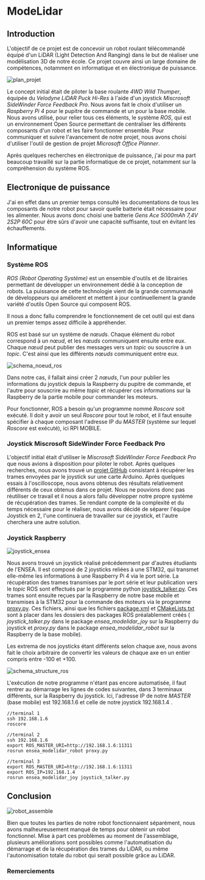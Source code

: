 # ModeLidar

## Introduction
  L'objectif de ce projet est de concevoir un robot roulant télécommandé équipé d'un LiDAR (Light Detection And Ranging) dans le but de réaliser une modélisation 3D de notre école. Ce projet couvre ainsi un large domaine de compétences, notamment en informatique et en électronique de puissance. 

![plan_projet](https://user-images.githubusercontent.com/103205458/173843100-479ac1ec-ba7d-4a71-9c8a-24d99744ac7c.png)

  Le concept initial était de piloter la base roulante *4WD Wild Thumper*, équipée du *Velodyne LiDAR Puck Hi-Res* à l'aide d'un joystick *Miscrosoft SideWinder Force Feedback Pro*. Nous avons fait le choix d'utiliser un *Raspberry Pi 4* pour le pupitre de commande et un pour la base mobile. Nous avons utilisé, pour relier tous ces éléments, le système *ROS*, qui est un environnement Open Source permettant de centraliser les différents composants d'un robot et les faire fonctionner ensemble.
  Pour communiquer et suivre l'avancement de notre projet, nous avons choisi d'utiliser l'outil de gestion de projet *Microsoft Office Planner*.
  
  Après quelques recherches en électronique de puissance, j'ai pour ma part beaucoup travaillé sur la partie informatique de ce projet, notamment sur la compréhension du système ROS. 
  
## Electronique de puissance
  J'ai en effet dans un premier temps consulté les documentations de tous les composants de notre robot pour savoir quelle batterie était nécessaire pour les alimenter. Nous avons donc choisi une batterie *Gens Ace 5000mAh 7,4V 2S2P 60C* pour être sûrs d'avoir une capacité suffisante, tout en évitant les échauffements.
  
## Informatique

### Système ROS
  *ROS (Robot Operating Système)* est un ensemble d'outils et de librairies permettant de développer un environnement dédié à la conception de robots. La puissance de cette technologie vient de la grande communauté de développeurs qui améliorent et mettent à jour continuellement la grande variété d'outils Open Source qui composent ROS.
  
  Il nous a donc fallu comprendre le fonctionnement de cet outil qui est dans un premier temps assez difficile à appréhender.
  
  ROS est basé sur un système de *nœuds*. Chaque élément du robot correspond à un *nœud*, et les *nœuds* communiquent ensuite entre eux. Chaque *nœud* peut publier des messages vers un *topic* ou souscrire à un *topic*. C'est ainsi que les différents *nœuds* communiquent entre eux.
  
![schema_noeud_ros](https://user-images.githubusercontent.com/103205458/173875267-c52c2caa-596b-4210-a816-4c0d5e57705d.png)
  
  Dans notre cas, il fallait ainsi créer 2 *nœuds*, l'un pour publier les informations du joystick depuis la Raspberry du pupitre de commande, et l'autre pour souscrire au même *topic* et récupérer ces informations sur la Raspberry de la partie mobile pour commander les moteurs.
  
  Pour fonctionner, ROS a besoin qu'un programme nommé *Roscore* soit exécuté. Il doit y avoir un seul *Roscore* pour tout le robot, et il faut ensuite spécifier à chaque composant l'adresse IP du *MASTER* (système sur lequel *Roscore* est exécuté), ici RPI MOBILE.


### Joystick Miscrosoft SideWinder Force Feedback Pro

  L'objectif initial était d'utiliser le *Miscrosoft SideWinder Force Feedback Pro* que nous avions à disposition pour piloter le robot. Après quelques recherches, nous avons trouvé un [projet GitHub](https://github.com/MaZderMind/SidewinderInterface) consistant à récupérer les trames envoyées par le joystick sur une carte Arduino. Après quelques essais à l'oscilloscope, nous avons obtenus des résultats relativement différents de ceux obtenus dans ce projet. Nous ne pouvions donc pas réutiliser ce travail et il nous a alors fallu développer notre propre système de récupération des trames. Se rendant compte de la complexité et du temps nécessaire pour le réaliser, nous avons décidé de séparer l'équipe Joystick en 2, l'une continuera de travailler sur ce joystick, et l'autre cherchera une autre solution.

### Joystick Raspberry 

![joystick_ensea](https://user-images.githubusercontent.com/103205458/173899441-7979b14d-e491-4cc3-a532-80b8bbc70d78.jpg)

  Nous avons trouvé un joystick réalisé précédemment par d'autres étudiants de l'ENSEA. Il est composé de 2 joysticks reliées à une STM32, qui transmet elle-même les informations à une Raspberry Pi 4 via le port série. La récupération des trames transmises par le port série et leur publication vers le *topic* ROS sont effectués par le programme python [joystick_talker.py](https://github.com/HugoC28/ModeLidar/blob/main/joystick_talker.py). Ces trames sont ensuite reçues par la Raspberry de notre base mobile et transmises à la STM32 pour la commande des moteurs via le programme [proxy.py](https://github.com/HugoC28/ModeLidar/blob/main/proxy.py). Ces fichiers, ainsi que les fichiers [package.xml](https://github.com/HugoC28/ModeLidar/blob/main/package.xml) et [CMakeLists.txt](https://github.com/HugoC28/ModeLidar/blob/main/CMakeLists.txt) sont à placer dans les dossiers des packages ROS préalablement créés ( *joystick_talker.py* dans le package *ensea_modelidar_joy* sur la Raspberry du joystick et *proxy.py* dans le package *ensea_modelidar_robot* sur la Raspberry de la base mobile).
  
  Les extrema de nos joysticks étant différents selon chaque axe, nous avons fait le choix arbitraire de convertir les valeurs de chaque axe en un entier compris entre -100 et +100.

![schema_structure_ros](https://user-images.githubusercontent.com/103205458/173882049-1ec95fe3-31d3-4c5e-93f1-4d4217272456.png)

  L'exécution de notre programme n'étant pas encore automatisée, il faut rentrer au démarrage les lignes de codes suivantes, dans 3 terminaux différents, sur la Raspberry du joystick. Ici, l'adresse IP de notre *MASTER* (base mobile) est 192.168.1.6 et celle de notre joystick 192.168.1.4 .
    
    //terminal 1
    ssh 192.168.1.6
    roscore

    //terminal 2
    ssh 192.168.1.6
    export ROS_MASTER_URI=http://192.168.1.6:11311
    rosrun ensea_modelidar_robot proxy.py
    
    //terminal 3
    export ROS_MASTER_URI=http://192.168.1.6:11311
    export ROS_IP=192.168.1.4
    rosrun ensea_modelidar_joy joystick_talker.py
    

  
## Conclusion

![robot_assemble](https://user-images.githubusercontent.com/103205458/173899096-43156983-8215-45ce-88db-b7e5d52e1cae.jpg)

  Bien que toutes les parties de notre robot fonctionnaient séparément, nous avons malheureusement manqué de temps pour obtenir un robot fonctionnel. Mise à part ces problèmes au moment de l'assemblage, plusieurs améliorations sont possibles comme l'automatisation du démarrage et de la récupération des trames du LiDAR, ou même l'autonomisation totale du robot qui serait possible grâce au LiDAR.
  
### Remerciements
  
